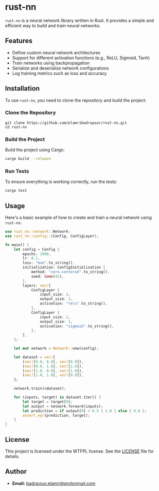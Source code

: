 # rust-nn

`rust-nn` is a neural network library written in Rust. It provides a simple and efficient way to build and train neural networks.

## Features

- Define custom neural network architectures
- Support for different activation functions (e.g., ReLU, Sigmoid, Tanh)
- Train networks using backpropagation
- Serialize and deserialize network configurations
- Log training metrics such as loss and accuracy

## Installation

To use `rust-nn`, you need to clone the repository and build the project:

### Clone the Repository

```
git clone https://github.com/elamribadrayour/rust-nn.git
cd rust-nn
```

### Build the Project

Build the project using Cargo:

```bash
cargo build --release
```

### Run Tests

To ensure everything is working correctly, run the tests:

```bash
cargo test
```

## Usage

Here's a basic example of how to create and train a neural network using `rust-nn`:

```rust
use rust_nn::network::Network;
use rust_nn::config::{Config, ConfigLayer};

fn main() {
    let config = Config {
        epochs: 1000,
        lr: 0.1,
        loss: "mse".to_string(),
        initialization: ConfigInitialization {
            method: "zero-centered".to_string(),
            seed: Some(42),
        },
        layers: vec![
            ConfigLayer {
                input_size: 2,
                output_size: 2,
                activation: "relu".to_string(),
            },
            ConfigLayer {
                input_size: 2,
                output_size: 1,
                activation: "sigmoid".to_string(),
            },
        ],
    };

    let mut network = Network::new(config);

    let dataset = vec![
        (vec![0.0, 0.0], vec![0.0]),
        (vec![0.0, 1.0], vec![1.0]),
        (vec![1.0, 0.0], vec![1.0]),
        (vec![1.0, 1.0], vec![0.0]),
    ];

    network.train(&dataset);

    for (inputs, target) in dataset.iter() {
        let target = target[0];
        let output = network.forward(inputs);
        let prediction = if output[0] > 0.5 { 1.0 } else { 0.0 };
        assert_eq!(prediction, target);
    }
}
```

## License

This project is licensed under the WTFPL license. See the [LICENSE](LICENSE) file for details.

## Author

- **Email:** [badrayour.elamri@protonmail.com](mailto:badrayour.elamri@protonmail.com)
